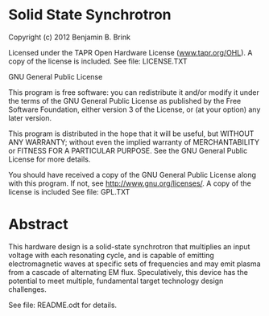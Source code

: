 Solid State Synchrotron
=======================
Copyright (c) 2012 Benjamin B. Brink

Licensed under the TAPR Open Hardware License (www.tapr.org/OHL). A copy of the license is included. See file: LICENSE.TXT

GNU General Public License

This program is free software: you can redistribute it and/or modify it under the terms of the GNU General Public License as published by the Free Software Foundation, either version 3 of the License, or (at your option) any later version. 

This program is distributed in the hope that it will be useful, but WITHOUT ANY WARRANTY; without even the implied warranty of MERCHANTABILITY or FITNESS FOR A PARTICULAR PURPOSE.  See the GNU General Public License for more details. 

You should have received a copy of the GNU General Public License along with this program.  If not, see <http://www.gnu.org/licenses/>. A copy of the license is included See file: GPL.TXT 

Abstract
========

This hardware design is a solid-state synchrotron that multiplies an input voltage with each resonating cycle, and is capable of emitting electromagnetic waves at specific sets of frequencies and may emit plasma from a cascade of alternating EM flux. Speculatively, this device has the potential to meet multiple, fundamental target technology design challenges.

See file: README.odt for details.
